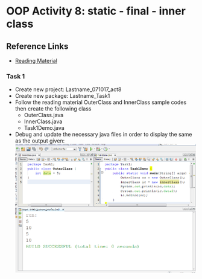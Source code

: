# OOP Activity 8: static - final - inner class

## Reference Links
* [Reading Material](https://drive.google.com/file/d/0By-aduulSKAMajVDeWlwbzh0Mkk/view)

### Task 1
* Create new project: Lastname_071017_act8
* Create new package: Lastname_Task1
* Follow the reading material OuterClass and InnerClass sample codes then create the following class
  * OuterClass.java
  * InnerClass.java
  * Task1Demo.java
* Debug and update the necessary java files in order to display the same as the output given:
  ![Task1](https://github.com/clydeatuic/oop-act8-static_final_innerclass/blob/master/task1.png)
